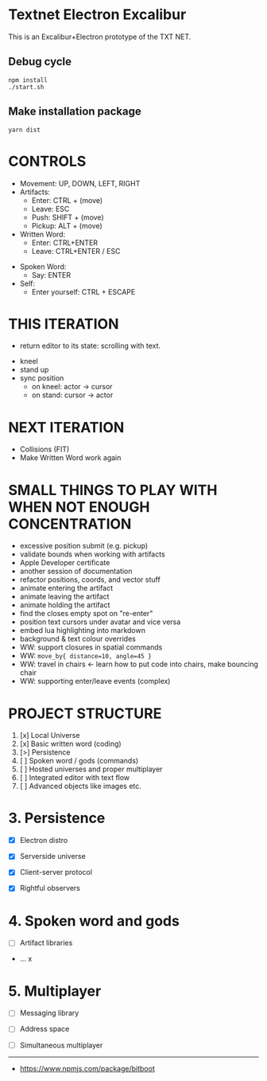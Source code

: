# Textnet Electron Excalibur

This is an Excalibur+Electron prototype of the TXT NET.

## Debug cycle
    npm install
    ./start.sh

## Make installation package
    yarn dist

# CONTROLS

+ Movement: UP, DOWN, LEFT, RIGHT
+ Artifacts:
    + Enter:  CTRL  + (move)
    + Leave:  ESC 
    + Push:   SHIFT + (move)
    + Pickup: ALT   + (move)
+ Written Word:
    + Enter: CTRL+ENTER 
    + Leave: CTRL+ENTER / ESC
- Spoken Word:
    - Say: ENTER
- Self:
    - Enter yourself: CTRL + ESCAPE


# THIS ITERATION
+ return editor to its state: scrolling with text.
- kneel
- stand up
- sync position
    - on kneel: actor  -> cursor
    - on stand: cursor -> actor


# NEXT ITERATION
- Collisions (FIT)
- Make Written Word work again


# SMALL THINGS TO PLAY WITH WHEN NOT ENOUGH CONCENTRATION
- excessive position submit (e.g. pickup)
- validate bounds when working with artifacts
- Apple Developer certificate
- another session of documentation
- refactor positions, coords, and vector stuff
- animate entering the artifact
- animate leaving the artifact
- animate holding the artifact
- find the closes empty spot on "re-enter" 
- position text cursors under avatar and vice versa
- embed lua highlighting into markdown
- background & text colour overrides
- WW: support closures in spatial commands
- WW: `move_by{ distance=10, angle=45 }`
- WW: travel in chairs <- learn how to put code into chairs, make bouncing chair
- WW: supporting enter/leave events (complex)



# PROJECT STRUCTURE

1. [x] Local Universe
2. [x] Basic written word (coding)
3. [>] Persistence 
4. [ ] Spoken word / gods (commands)
5. [ ] Hosted universes and proper multiplayer
6. [ ] Integrated editor with text flow
7. [ ] Advanced objects like images etc.


# 3. Persistence

- [x] Electron distro
- [x] Serverside universe
- [x] Client-server protocol
- [x] Rightful observers


# 4. Spoken word and gods
- [ ] Artifact libraries
- ...   x

# 5. Multiplayer

- [ ] Messaging library
- [ ] Address space
- [ ] Simultaneous multiplayer





----
* https://www.npmjs.com/package/bitboot